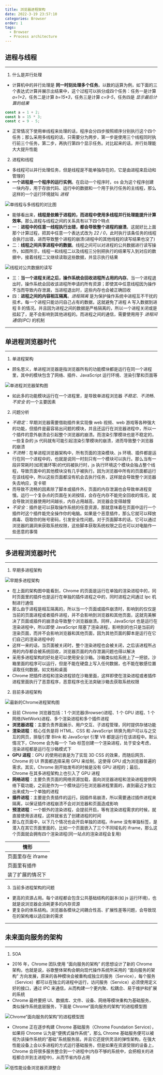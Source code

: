 ```yaml
---
title: 浏览器进程架构
date: 2022-3-19 23:57:10
categories: Browser
order: 1
tags:
  - Browser
  - Process architecture
---
```


## 进程与线程

---

1. 什么是并行处理

- 计算机中的并行处理是 **同一时刻处理多个任务**。以数的运算为例，如下面的三个表达式计算并展示出结果中，这个过程可以拆分成四个任务：任务一是计算 _a=1+2_，任务二是计算 _b=15\*3_，任务三是计算 _c=9-5_，任务四是 _显示最后计算的结果_

```js
const a = 1 + 2;
const b = 15 * 3;
const c = 9 - 5;
```

- 正常情况下使用单线程来处理的话，程序会分四步按照顺序分别执行这个四个任务；那么采用多线程的话，只需要分为两步，第一步是使用三个线程同时执行前三个任务，第二步，再执行第四个显示任务。对比起来的话，并行处理能大大提升性能

2. 进程和线程

- 多线程可以并行处理任务，但是线程是不能单独存在的，它是由进程来启动和管理的
- **一个进程是一个程序的运行实例**。在启动一个程序时，os 会为这个程序创建一块内存，用于存放代码、运行中的数据和一个用于执行任务的主线程，那么这样的一个运行环境就叫 _进程_

![单线程与多线程的对比图](./img/process.png)

- 能够看出来，**线程是依赖于进程的，而进程中使用多线程并行处理能提升计算效率**。那么进程与线程之间的关系具有以下四个特点
- 一：**进程中的任意一线程执行出错，都会导致整个进程的崩溃**。这就好比上面那个计算过程，把其中任意一个表达式改为 _22 / 0_，此时执行该条任务的线程会执行出错，进而导致整个进程的崩溃(进程中的其他线程的读写结果也没了)
- 二：**线程之间共享进程中的数据**。线程之间可以对进程的公共数据进行读写操作，如图所示，线程一和线程二以及线程三分别把执行的结果写入到对应的数据中，接着线程二又继续读取这些数据，并显示执行结果

![线程对公共数据的读写](./img/handledata.jpg)

- 三：**当一个进程关闭之后，操作系统会回收进程所占用的内存**。当一个进程退出时，操作系统会回收该进程所申请的所有资源；即使其中任意线程因为操作不当而导致内存泄漏，当进程退出时，这些内存也会被正确回收
- 四：**进程之间的内容相互隔离**。_进程隔离_ 是为保护操作系统中进程互不干扰的技术，每一个进程只能访问自己占有的数据，这就避免了进程 A 写入数据到进程 B 的情况。并且因为进程之间的数据是严格隔离的，所以一个进程关闭或是挂起了，是不会影响到其他进程的。而进程之间的通信，需要使用用于 _进程间通信(IPC)_ 的机制

---

## 单进程浏览器时代

---

1. 单进程架构

- 顾名思义，单进程浏览器是指浏览器所有的功能模块都是运行在同一个进程里，其中的模块包含了网络、插件、JavaScript 运行环境、渲染引擎和页面等

![单进程浏览器架构图](./img/manyprocess.png)

- 如此多的功能模块运行在一个进程里，是导致单进程浏览器 _不稳定_、_不流畅_、_不安全_ 的一个主要因素

2. 问题分析

- _不稳定_：早期浏览器需要借助插件来实现像 web 视频、web 游戏等各种强大的功能，但插件是最容易出问题的模块，并且还运行在浏览器进程中，所以一个插件的意外崩溃会引起整个浏览器的崩溃。而渲染引擎模块也是不稳定的，一些复杂的 js 代码就有可能引起渲染引擎模块的崩溃，进而导致整个浏览器的崩溃
- _不流畅_：在单进程浏览器架构中，所有页面的渲染模块、js 环境、插件都是运行在同一个进程中的，也就是说同一时刻只有一个模块可以执行。那么当有一段非常耗时(如死循环等)的代码被执行时，js 执行环境这个模块会独占整个线程，导致页面中的其他模块没有几乎被执行。因为浏览器中所有的页面都运行在该线程中，所以这些页面都没有机会去执行任务，这样就会导致整个浏览器失去响应，变卡顿
- 而导致不流畅的因素除了脚本或插件外，页面的内存泄漏也会导致单进程变慢。运行一个复杂点的页面在关闭按钮，会存在内存不能完全回收的情况，就会导致浏览器使用时间越长，内存占用越高，浏览器会变得越慢
- _不安全_：插件是可以获取操作系统的任意资源，那就意味着在页面中运行一个插件时这个插件能完全操作你的电脑。如果是个恶意插件，那么它就可以释放病毒、窃取你的账号密码，引发安全性问题。对于页面脚本的话，它可以通过浏览器的漏洞来获取系统权限，这些脚本获取系统权限之后也可以对电脑作一些恶意的事情

---

## 多进程浏览器时代

---

1. 早期多进程架构

![早期多进程架构](./img/singleporess.png)

- 在上面的架构图中能看到，Chrome 的页面是运行在单独的渲染进程中的，同时页面里的插件也是运行在单独的插件进程之中的，同时进程之间通过 Ipc 机制进行通信
- 那么由于进程是相互隔离的，所以当一个页面或插件崩溃时，影响到的仅仅是当前的页面进程或者插件进程，并不会影响到浏览器和其他页面，这就完美解决了页面或插件的崩溃会导致整个浏览器崩溃。同样，JavaScript 也是运行在渲染进程中，所以即使 JavaScript 阻塞了渲染进程，影响到的也只是当前的渲染页面，而并不会影响浏览器和其他页面，因为其他页面的脚本是运行在它们自己的渲染进程中的
- 这样一来的话，当页面被关闭时，整个渲染进程也会被关闭，之后该进程所占用的内存都会被系统回收，浏览器页面的内存泄漏问题也得以解决
- 采用多进程架构的好处是可以使用安全沙箱。沙箱类似给系统上了一把锁，沙箱里面的程序可以运行，但是不能在硬盘上写入任何数据，也不能在敏感位置读取任何数据，如文档和桌面
- Chrome 把插件进程和渲染进程锁在沙箱里面，这样即使在渲染进程或者插件进程里面执行了恶意程序，恶意程序也无法突破沙箱去获取系统权限

2. 目前多进程架构

![最新的Chrome进程架构图](./img/currentProcessArchitecture.png)

- 目前 Chrome 浏览器包括：1 个浏览器(Browser)进程、1 个 GPU 进程、1 个网络(NetWork)进程、多个渲染进程和多个插件进程
- **浏览器进程**：主要负责界面展示、用户交互、子进程管理，同时提供存储功能
- **渲染进程**：核心任务是将 HTML、CSS 和 JavaScript 转换为用户可以与之交互的网页，排版引擎 Blink 和 JavaScript 引擎 V8 都是运行在该进程中。默认情况下，Chrome 会为每一个 Tab 标签创建一个渲染进程，处于安全考虑，渲染进程都是运行在沙箱模式下
- **GPU 进程**：GPU 的使用初衷是为了实现 3D CSS 的效果，而随后网页、Chrome 的 UI 界面都选择采用 GPU 来绘制，这使得 GPU 成为浏览器普遍的需求。其实，Chrome 刚开始发布的时候是没有 GPU 进程的；最后，Chrome 在其多进程架构上也引入了 GPU 进程
- **网络进程**：主要负责页面的网络资源加载，面向浏览器进程和渲染进程提供网络下载功能，之前是作为一个模块运行在浏览器进程里面的，直到最近才独立出来成为一个单独的进程
- **插件进程**：主要是负责插件的运行。因插件易崩溃，所以需要通过插件进程来隔离，以保证插件进程崩溃不会对浏览器和页面造成影响
- **预渲进程**：一个额外的渲染进程，会提前开启，等有渲染进程需求的时候，就直接使用该进程，这样就省去了创建进程的时间
- 那么在页面中，以下几个情况也会开启单独的进程。iframe 没有单独标签，是潜入在其它页面里面的，比如一个页面嵌入了三个不同域名的 iframe，那么这个页面就会拥有四个渲染进程(同一站点的渲染进程会复用)

| 情形              |
| ----------------- |
| 页面里存在 iframe |
| 页面里有插件      |
| 装了扩展的情况下  |

3. 当前多进程架构的问题

- 更高的资源占用。每个进程都会包含公共基础结构的副本(如 js 运行环境)，也就是说浏览器会消耗更多的内存资源
- 更复杂的体系结构。浏览器各模块之间耦合性高、扩展性差等问题，会导致现在的架构难以适应新的需求

---

## 未来面向服务的架构

---

1. SOA

- 2016 年，Chrome 团队使用 “面向服务的架构” 的思想设计了新的 Chrome 架构，也就是说，谷歌整体架构会朝向现代操作系统所采用的 “面向服务的架构” 方向发展，原来的各种模块会被重构成独立的服务（Service），每个服务（Service）都可以在独立的进程中运行，访问服务（Service）必须使用定义好的接口，通过 IPC 来通信，从而构建一个更内聚、松耦合、易于维护和扩展的系统
- Chrome 最终要把 UI、数据库、文件、设备、网络等模块重构为基础服务，类似操作系统底层服务，下面是 Chrome“面向服务的架构”的进程模型图

![Chrome“面向服务的架构”的进程模型图](./img/facetoserve.png)

- Chrome 正在逐步构建 Chrome 基础服务（Chrome Foundation Service），如果将 Chrome 认为是“便携式操作系统”，那么 Chrome 基础服务便可以被视为该操作系统的“基础”系统服务层。并且它还提供灵活的弹性架构，在强大性能设备上会以多进程的方式运行基础服务，但是如果在资源受限的设备上，Chrome 会将很多服务整合到一个进程中(内存不够的系统中，会把相关的进程都合并到主进程中)，从而节省内存占用

![低性能设备浏览器资源整合](./img/lowserve.png)
